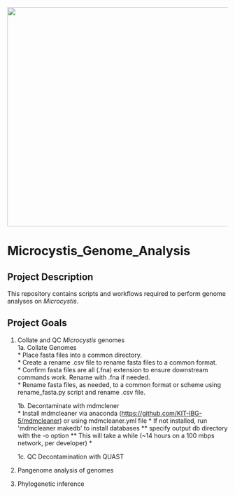 <img src="Bloom_Image.jpeg" width="700" height="500">

# Microcystis_Genome_Analysis  


## Project Description

This repository contains scripts and workflows required to perform genome analyses on _Microcystis_. 

## Project Goals
1. Collate and QC _Microcystis_ genomes  
	1a. Collate Genomes  
		* Place fasta files into a common directory.  
		* Create a rename .csv file to rename fasta files to a common format.  
                * Confirm fasta files are all (.fna) extension to ensure downstream commands work. Rename with .fna if needed.  
		* Rename fasta files, as needed, to a common format or scheme using rename_fasta.py script and rename .csv file.  

	1b. Decontaminate with mdmclener  
		* Install mdmcleaner via anaconda (https://github.com/KIT-IBG-5/mdmcleaner) or using  mdmcleaner.yml file
		* If not installed, run 'mdmcleaner makedb' to install databases
		** specify output db directory with the -o option
		** This will take a while (~14 hours on a 100 mbps network, per developer)
		* 

	1c. QC Decontamination with QUAST

2. Pangenome analysis of genomes
3. Phylogenetic inference
